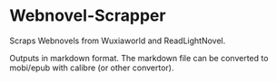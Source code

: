 # Webnovel-Scrapper

Scraps Webnovels from Wuxiaworld and ReadLightNovel.

Outputs in markdown format. The markdown file can be converted
to mobi/epub with calibre (or other convertor).

